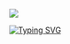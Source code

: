 <!--## Hi there 👋-->
![](jpeg)

[![Typing SVG](https://readme-typing-svg.demolab.com/?font=Space+Mono&weight=600&size=24&duration=3000&pause=1000&color=00C8FF&lines=Hola,+que+tal!+👋)](https://git.io/typing-svg)


<!--
**jtijero/jtijero** is a ✨ _special_ ✨ repository because its `README.md` (this file) appears on your GitHub profile.

Here are some ideas to get you started:

- 🔭 I’m currently working on ...
- 🌱 I’m currently learning ...
- 👯 I’m looking to collaborate on ...
- 🤔 I’m looking for help with ...
- 💬 Ask me about ...
- 📫 How to reach me: ...
- 😄 Pronouns: ...
- ⚡ Fun fact: ...
-->
